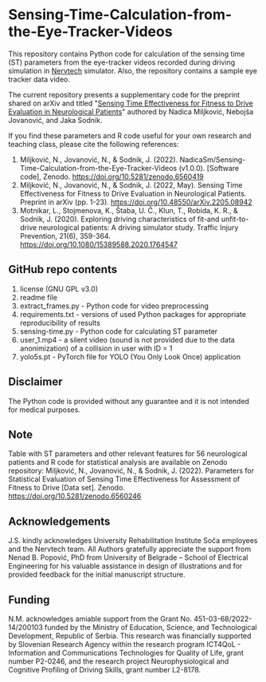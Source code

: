 # Sensing-Time-Calculation-from-the-Eye-Tracker-Videos
This repository contains Python code for calculation of the sensing time (ST) parameters from the eye-tracker videos recorded during driving simulation in [Nervtech](https://www.nervtech.com/) simulator. Also, the repository contains a sample eye tracker data video.

The current repository presents a supplementary code for the preprint shared on arXiv and titled "[Sensing Time Effectiveness for Fitness to Drive Evaluation in Neurological Patients](https://arxiv.org/ftp/arxiv/papers/2205/2205.08942.pdf)" authored by Nadica Miljković, Nebojša Jovanović, and Jaka Sodnik.

If you find these parameters and R code useful for your own research and teaching class, please cite the following references:

1) Miljković, N., Jovanović, N., & Sodnik, J. (2022). NadicaSm/Sensing-Time-Calculation-from-the-Eye-Tracker-Videos (v1.0.0). [Software code], Zenodo. https://doi.org/10.5281/zenodo.6560419
2) Miljković, N., Jovanović, N., & Sodnik, J. (2022, May). Sensing Time Effectiveness for Fitness to Drive Evaluation in Neurological Patients. Preprint in arXiv (pp. 1-23). https://doi.org/10.48550/arXiv.2205.08942
3) Motnikar, L., Stojmenova, K., Štaba, U. Č., Klun, T., Robida, K. R., & Sodnik, J. (2020). Exploring driving characteristics of fit-and unfit-to-drive neurological patients: A driving simulator study. Traffic Injury Prevention, 21(6), 359-364. https://doi.org/10.1080/15389588.2020.1764547

## GitHub repo contents
1) license (GNU GPL v3.0)
2) readme file
3) extract_frames.py - Python code for video preprocessing
4) requirements.txt - versions of used Python packages for appropriate reproducibility of results
5) sensing-time.py - Python code for calculating ST parameter
6) user_1.mp4 -  a silent video (sound is not provided due to the data anonimization) of a collision in user with ID = 1
7) yolo5s.pt - PyTorch file for YOLO (You Only Look Once) application

## Disclaimer
The Python code is provided without any guarantee and it is not intended for medical purposes.

## Note
Table with ST parameters and other relevant features for 56 neurological patients and R code for statistical analysis are available on Zenodo repository: Miljković, N., Jovanović, N., & Sodnik, J. (2022). Parameters for Statistical Evaluation of Sensing Time Effectiveness for Assessment of Fitness to Drive [Data set]. Zenodo. https://doi.org/10.5281/zenodo.6560246

## Acknowledgements
J.S. kindly acknowledges University Rehabilitation Institute Soča employees and the Nervtech team. All Authors gratefully appreciate the support from Nenad B. Popović, PhD from University of Belgrade – School of Electrical Engineering for his valuable assistance in design of illustrations and for provided feedback for the initial manuscript structure.

## Funding
N.M. acknowledges amiable support from the Grant No. 451-03-68/2022-14/200103 funded by the Ministry of Education, Science, and Technological Development, Republic of Serbia. This research was financially supported by Slovenian Research Agency within the research program ICT4QoL - Information and Communications Technologies for Quality of Life, grant number P2-0246, and the research project Neurophysiological and Cognitive Profiling of Driving Skills, grant number L2-8178. 
